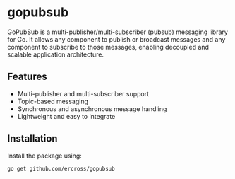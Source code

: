 # gopubsub
GoPubSub is a multi-publisher/multi-subscriber (pubsub) messaging library for Go. 
It allows any component to publish or broadcast messages and any component to subscribe to those messages,
enabling decoupled and scalable application architecture.

## Features

- Multi-publisher and multi-subscriber support
- Topic-based messaging
- Synchronous and asynchronous message handling
- Lightweight and easy to integrate

## Installation

Install the package using:

```sh
go get github.com/ercross/gopubsub
